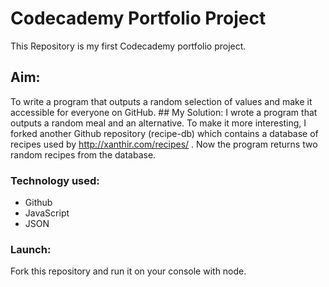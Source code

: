 # Codecademy Portfolio Project

This Repository is my first Codecademy portfolio project. 
## Aim: 
To write a program that outputs a random selection of values and make it accessible for everyone on GitHub.
## My Solution:
I wrote a program that outputs a random meal and an alternative. To make it more interesting, I forked another Github repository (recipe-db) which contains a database of recipes used by http://xanthir.com/recipes/ . Now the program returns two random recipes from the database.

### Technology used:
- Github
- JavaScript
- JSON

### Launch:
Fork this repository and run it on your console with node.
